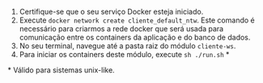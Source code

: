 
1. Certifique-se que o seu serviço Docker esteja iniciado.
2. Execute `docker network create cliente_default_ntw`. Este comando é necessário para criarmos a rede docker que será usada para comunicação entre os containers da aplicação e do banco de dados.
3. No seu terminal, navegue até a pasta raiz do módulo `cliente-ws`.
4. Para iniciar os containers deste módulo, execute `sh ./run.sh` *

  \* Válido para sistemas unix-like.
